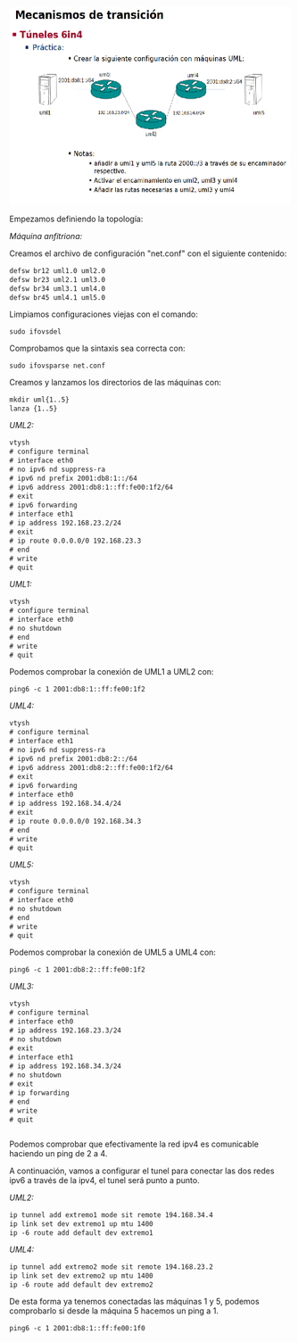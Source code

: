 ![](images/practica2.png)

Empezamos definiendo la topología:

*Máquina anfitriona:*

Creamos el archivo de configuración "net.conf" con el siguiente contenido:
<pre><code>defsw br12 uml1.0 uml2.0
defsw br23 uml2.1 uml3.0
defsw br34 uml3.1 uml4.0
defsw br45 uml4.1 uml5.0</code></pre>

Limpiamos configuraciones viejas con el comando:
<pre><code>sudo ifovsdel</code></pre>

Comprobamos que la sintaxis sea correcta con:
<pre><code>sudo ifovsparse net.conf</code></pre>

Creamos y lanzamos los directorios de las máquinas con:
<pre><code>mkdir uml{1..5}
lanza {1..5}</code></pre>

*UML2:*

<pre><code>vtysh
# configure terminal
# interface eth0
# no ipv6 nd suppress-ra
# ipv6 nd prefix 2001:db8:1::/64
# ipv6 address 2001:db8:1::ff:fe00:1f2/64
# exit
# ipv6 forwarding
# interface eth1
# ip address 192.168.23.2/24
# exit
# ip route 0.0.0.0/0 192.168.23.3
# end
# write
# quit
</code></pre>

*UML1:*

<pre><code>vtysh
# configure terminal
# interface eth0
# no shutdown
# end
# write
# quit</code></pre>

Podemos comprobar la conexión de UML1 a UML2 con:
<pre><code>ping6 -c 1 2001:db8:1::ff:fe00:1f2</code></pre>

*UML4:*

<pre><code>vtysh
# configure terminal
# interface eth1
# no ipv6 nd suppress-ra
# ipv6 nd prefix 2001:db8:2::/64
# ipv6 address 2001:db8:2::ff:fe00:1f2/64
# exit
# ipv6 forwarding
# interface eth0
# ip address 192.168.34.4/24
# exit
# ip route 0.0.0.0/0 192.168.34.3
# end
# write
# quit
</code></pre>


*UML5:*

<pre><code>vtysh
# configure terminal
# interface eth0
# no shutdown
# end
# write
# quit</code></pre>

Podemos comprobar la conexión de UML5 a UML4 con:
<pre><code>ping6 -c 1 2001:db8:2::ff:fe00:1f2</code></pre>

*UML3:*

<pre><code>vtysh
# configure terminal
# interface eth0
# ip address 192.168.23.3/24
# no shutdown
# exit
# interface eth1
# ip address 192.168.34.3/24
# no shutdown
# exit
# ip forwarding
# end
# write
# quit</code></pre>
<pre><code></code></pre>

Podemos comprobar que efectivamente la red ipv4 es comunicable haciendo un ping de 2 a 4.

A continuación, vamos a configurar el tunel para conectar las dos redes ipv6 a través de la ipv4, el tunel será punto a punto.

*UML2:*

<pre><code>ip tunnel add extremo1 mode sit remote 194.168.34.4
ip link set dev extremo1 up mtu 1400
ip -6 route add default dev extremo1</code></pre>

*UML4:*

<pre><code>ip tunnel add extremo2 mode sit remote 194.168.23.2
ip link set dev extremo2 up mtu 1400
ip -6 route add default dev extremo2</code></pre>

De esta forma ya tenemos conectadas las máquinas 1 y 5, podemos comprobarlo si desde la máquina 5 hacemos un ping a 1.
<pre><code>ping6 -c 1 2001:db8:1::ff:fe00:1f0</code></pre>
